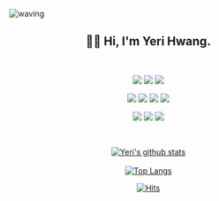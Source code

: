 <!-- ## [@hwangyeri](https://github.com/hwangyeri) -->
![waving](https://capsule-render.vercel.app/api?type=waving&height=250&text=Welcom,%20my%20Git!&fontAlign=65&fontAlignY=40&color=gradient)
  
<div align="center">

## 👋🏻 Hi, I'm Yeri Hwang. <br>

<br><p>
<img src="https://img.shields.io/badge/iOS-080808?style=for-the-badge&logo=Apple&logoColor=white"/>
<img src="https://img.shields.io/badge/Swift-101010?style=for-the-badge&logo=Swift&logoColor=orange"/>
<img src="https://img.shields.io/badge/SwiftUI-101010?style=for-the-badge&logo=swift&logoColor=blue"/>
<p/>
  
<p>  
<img src="https://img.shields.io/badge/Xcode-080808?style=for-the-badge&logo=Xcode&logoColor=skyblue"/>
<img src="https://img.shields.io/badge/visualstudiocode-080808?style=for-the-badge&logo=visualstudiocode&logoColor=blue">
<img src="https://img.shields.io/badge/git-080808?style=for-the-badge&logo=git&logoColor=red">
<img src="https://img.shields.io/badge/github-080808?style=for-the-badge&logo=github&logoColor=white">
<p/>

<p>
<img src="https://img.shields.io/badge/Firebase-080808?style=for-the-badge&logo=Firebase&logoColor=yellow">
<img src="https://img.shields.io/badge/Figma-080808?style=for-the-badge&logo=Figma&logoColor=pink">
<img src="https://img.shields.io/badge/Slack-080808?style=for-the-badge&logo=Slack&logoColor=green">
<p/><br>

<!--
**shinplest/shinplest** is a ✨ _special_ ✨ repository because its `README.md` (this file) appears on your GitHub profile.

Here are some ideas to get you started:

- 🔭 I’m currently working on ...
- 🌱 I’m currently learning ...
- 👯 I’m looking to collaborate on ...
- 🤔 I’m looking for help with ...
- 💬 Ask me about ...
- 📫 How to reach me: ...
- 😄 Pronouns: ...
- ⚡ Fun fact: ...
-->
  
[![Yeri's github stats](https://github-readme-stats.vercel.app/api?username=hwangyeri&show_icons=true&hide_border=false)](https://github.com/hwangyeri)<br><br>
[![Top Langs](https://github-readme-stats.vercel.app/api/top-langs/?username=hwangyeri&langs_count=8)](https://github.com/hwangyeri/github-readme-stats)
  
[![Hits](https://hits.seeyoufarm.com/api/count/incr/badge.svg?url=https%3A%2F%2Fgithub.com%2Fhwangyeri&count_bg=%2385A9FF&title_bg=%23030303&icon=github.svg&icon_color=%23E7E7E7&title=hits&edge_flat=false)](https://hits.seeyoufarm.com)

